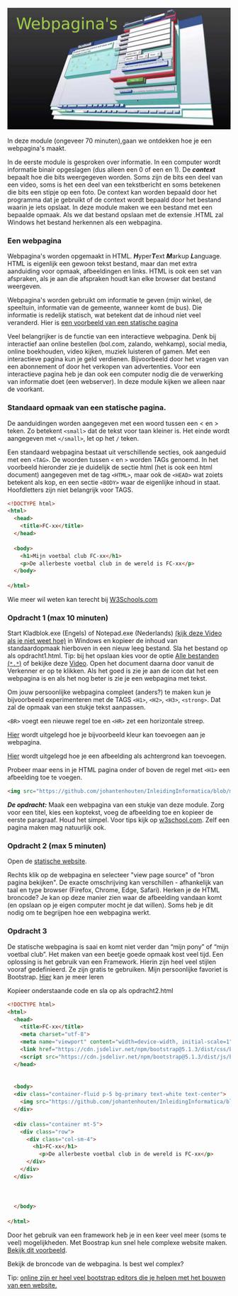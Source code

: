 ![Webpagina](https://github.com/johantenhouten/InleidingInformatica/blob/main/media/webpagina.png)

In deze module (ongeveer 70 minuten),gaan we ontdekken hoe je een webpagina's maakt.

In de eerste module is gesproken over informatie. In een computer wordt informatie binair opgeslagen (dus alleen een 0 of een en 1). De ***context*** bepaalt hoe die bits weergegeven worden. Soms zijn de bits een deel van een video, soms is het een deel van een tekstbericht en soms betekenen die bits een stipje op een foto. De context kan worden bepaald door het programma dat je gebruikt of de context wordt bepaald door het bestand waarin je iets opslaat. In deze module maken we een bestand met een bepaalde opmaak. Als we dat bestand opslaan met de extensie .HTML zal Windows het bestand herkennen als een webpagina. 

### Een webpagina 
Webpagina's worden opgemaakt in HTML. ***H***yper***T***ext ***M***arkup ***L***anguage. HTML is eigenlijk een gewoon tekst bestand, maar dan met extra aanduiding voor opmaak, afbeeldingen en links. HTML is ook een set van afspraken, als je aan die afspraken houdt kan elke browser dat bestand weergeven.

Webpagina's worden gebruikt om informatie te geven (mijn winkel, de speeltuin, informatie van de gemeente, wanneer komt de bus). Die informatie is redelijk statisch, wat betekent dat de inhoud niet veel veranderd. Hier is [een voorbeeld van een statische pagina](https://miradehond.w3spaces.com/index.html "miredehond" )


Veel belangrijker is de functie van een interactieve webpagina. Denk bij interactief aan online bestellen (bol.com, zalando, wehkamp), social media, online boekhouden, video kijken, muziek luisteren of gamen. Met een interactieve pagina kun je geld verdienen. Bijvoorbeeld door het vragen van een abonnement of door het verkopen van advertenties. Voor een interactieve pagina heb je dan ook een computer nodig die de verwerking van informatie doet (een webserver). In deze module kijken we alleen naar de voorkant.


### Standaard opmaak van een statische pagina.
De aanduidingen worden aangegeven met een woord tussen een < en > teken. Zo betekent `<small>` dat de tekst voor taan kleiner is. Het einde wordt aangegeven met `</small>`, let op het `/` teken. 

Een standaard webpagina bestaat uit verschillende secties, ook aangeduid met een `<TAG>`. De woorden tussen `<` en `>` worden TAGs genoemd. In het voorbeeld hieronder zie je duidelijk de sectie html (het is ook een html document) aangegeven met de tag `<HTML>`, maar ook de `<HEAD>` wat zoiets betekent als kop, en een sectie `<BODY>` waar de eigenlijke inhoud in staat. Hoofdletters zijn niet belangrijk voor TAGS. 
  
```html
<!DOCTYPE html>
<html>
  <head>
    <title>FC-xx</title>
  </head>

  <body>
    <h1>Mijn voetbal club FC-xx</h1>
    <p>De allerbeste voetbal club in de wereld is FC-xx</p>
  </body>

</html> 
```
Wie meer wil weten kan terecht bij [W3Schools.com](https://www.w3schools.com/html/default.asp)
  
  
### Opdracht 1 (max 10 minuten)
Start Kladblok.exe (Engels) of Notepad.exe (Nederlands) [(kijk deze Video als je niet weet hoe)](https://www.youtube.com/watch?v=RgL4mq53IAc) in Windows en kopieer de inhoud van standaardopmaak hierboven in een nieuw leeg bestand. Sla het bestand op als opdracht1.html. Tip: bij het opslaan kies voor de optie [Alle bestanden (`*.*`)](https://github.com/johantenhouten/InleidingInformatica/blob/main/media/opslaanals.png?raw=true) of bekijke deze [Video](https://www.youtube.com/watch?v=xqMKHHj6cdQ). Open het document daarna door vanuit de Verkenner er op te klikken. Als het goed is zie je aan de icon dat het een webpagina is en als het nog beter is zie je een webpagina met tekst.
 
Om jouw persoonlijke webpagina compleet (anders?) te maken kun je bijvoorbeeld experimenteren met de TAGS `<H1>`, `<H2>`, `<H3>`, `<strong>`. Dat zal de opmaak van een stukje tekst aanpassen.

`<BR>` voegt een nieuwe regel toe en `<HR>` zet een horizontale streep.
 
 [Hier](https://www.w3schools.com/html/html_colors.asp) wordt uitgelegd hoe je bijvoorbeeld kleur kan toevoegen aan je webpagina.
  
 [Hier](https://www.w3schools.com/html/html_images_background.asp) wordt uitgelegd hoe je een afbeelding als achtergrond kan toevoegen.
  
 Probeer maar eens in je HTML pagina onder of boven de regel met `<H1>` een afbeelding toe te voegen.

```html
<img src="https://github.com/johantenhouten/InleidingInformatica/blob/main/media/fcxx.png?raw=true" alt="FC-XX">
```

***De opdracht:*** Maak een webpagina van een stukje van deze module. Zorg voor een titel, kies een koptekst, voeg de afbeelding toe en kopieer de eerste paragraaf. Houd het simpel. Voor tips kijk op [w3school.com](https://www.w3schools.com/html/html_basic.asp). Zelf een pagina maken mag natuurlijk ook. 


### Opdracht 2 (max 5 minuten)
Open de [statische website](https://miradehond.w3spaces.com/index.html "miredehond").

Rechts klik op de webpagina en selecteer "view page source"  of "bron pagina bekijken". De exacte omschrijving kan verschillen - afhankelijk van taal en type browser (Firefox, Chrome, Edge, Safari). Herken je de HTML broncode? Je kan op deze manier zien waar de afbeelding vandaan komt (en opslaan op je eigen computer mocht je dat willen). Soms heb je dit nodig om te begrijpen hoe een webpagina werkt.

### Opdracht 3 
De statische webpagina is saai en komt niet verder dan “mijn pony” of “mijn voetbal club”. Het maken van een beetje goede opmaak kost veel tijd. Een oplossing is het gebruik van een Framework. Hierin zijn heel veel stijlen vooraf gedefinieerd. Ze zijn gratis te gebruiken. Mijn persoonlijke favoriet is Bootstrap. [Hier](https://www.w3schools.com/bootstrap5/index.php) kan je meer leren

Kopieer onderstaande code en sla op als opdracht2.html

```html
<!DOCTYPE html>
<html>
  <head>
    <title>FC-xx</title>
    <meta charset="utf-8">
    <meta name="viewport" content="width=device-width, initial-scale=1">
    <link href="https://cdn.jsdelivr.net/npm/bootstrap@5.1.3/dist/css/bootstrap.min.css" rel="stylesheet">
    <script src="https://cdn.jsdelivr.net/npm/bootstrap@5.1.3/dist/js/bootstrap.bundle.min.js"></script>
  </head>
  
  
  <body>
  <div class="container-fluid p-5 bg-primary text-white text-center">
    <img src="https://github.com/johantenhouten/InleidingInformatica/blob/main/media/fcxx.png?raw=true" alt="FC-XX">
  </div>
  
  <div class="container mt-5">
    <div class="row">
      <div class="col-sm-4">
        <h1>FC-xx</h1>
          <p>De allerbeste voetbal club in de wereld is FC-xx</p>
      </div>
    </div>
  </div>

  
  
  </body>

</html> 
```
Door het gebruik van een framework heb je in een keer veel meer (soms te veel) mogelijkheden. Met Boostrap kun snel hele complexe website maken. [Bekijk dit voorbeeld](https://www.bootstrapdash.com/demo/majestic-free/template/index.html).

Bekijk de broncode van de webpagina. Is best wel complex?

Tip: [online zijn er heel veel bootstrap editors die je helpen met het bouwen van een website.](https://bootstrap.build/app)

